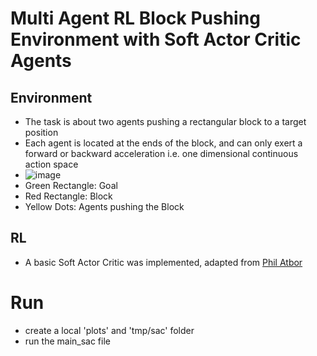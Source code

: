 # Multi Agent RL Block Pushing Environment with Soft Actor Critic Agents
## Environment
- The task is about two agents pushing a rectangular block to a target position
- Each agent is located at the ends of the block, and can only exert a forward or backward acceleration i.e. one dimensional continuous action space
- ![image](https://user-images.githubusercontent.com/79006977/172347780-7b960569-0813-4ac0-bae2-6a284bb551e1.png "Rendering of the Pymunk physics using Pygame")
- Green Rectangle: Goal
- Red Rectangle: Block
- Yellow Dots: Agents pushing the Block

## RL
- A basic Soft Actor Critic was implemented, adapted from [Phil Atbor](https://github.com/philtabor/Youtube-Code-Repository/tree/master/ReinforcementLearning/PolicyGradient/SAC)
# Run
- create a local 'plots' and 'tmp/sac' folder
- run the main_sac file
